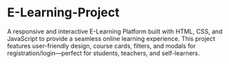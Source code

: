 # E-Learning-Project
A responsive and interactive E-Learning Platform built with HTML, CSS, and JavaScript to provide a seamless online learning experience. This project features user-friendly design, course cards, filters, and modals for registration/login—perfect for students, teachers, and self-learners.
